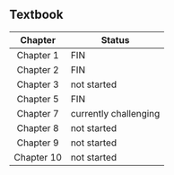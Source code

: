 ## Textbook

|Chapter|Status|
|:--:|--|
Chapter 1 | FIN  
Chapter 2 | FIN  
Chapter 3 | not started
Chapter 5 | FIN  
Chapter 7 | currently challenging  
Chapter 8 | not started  
Chapter 9 | not started  
Chapter 10 | not started  
